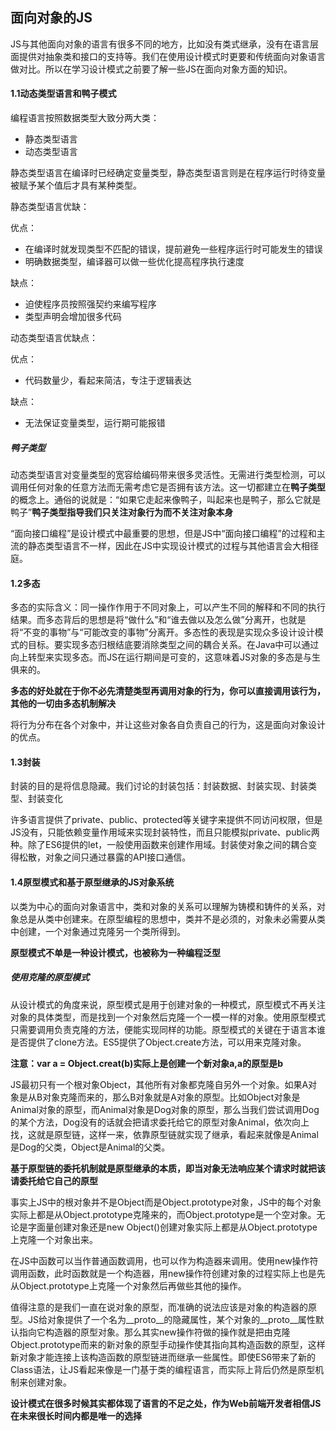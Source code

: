 ## 面向对象的JS

JS与其他面向对象的语言有很多不同的地方，比如没有类式继承，没有在语言层面提供对抽象类和接口的支持等。我们在使用设计模式时更要和传统面向对象语言做对比。所以在学习设计模式之前要了解一些JS在面向对象方面的知识。

#### 1.1动态类型语言和鸭子模式

编程语言按照数据类型大致分两大类：

- 静态类型语言
- 动态类型语言

静态类型语言在编译时已经确定变量类型，静态类型语言则是在程序运行时待变量被赋予某个值后才具有某种类型。

静态类型语言优缺：

优点：

- 在编译时就发现类型不匹配的错误，提前避免一些程序运行时可能发生的错误
- 明确数据类型，编译器可以做一些优化提高程序执行速度

缺点：

- 迫使程序员按照强契约来编写程序
- 类型声明会增加很多代码

动态类型语言优缺点：

优点：

- 代码数量少，看起来简洁，专注于逻辑表达

缺点：

- 无法保证变量类型，运行期可能报错

##### 鸭子类型

动态类型语言对变量类型的宽容给编码带来很多灵活性。无需进行类型检测，可以调用任何对象的任意方法而无需考虑它是否拥有该方法。这一切都建立在**鸭子类型**的概念上。通俗的说就是：“如果它走起来像鸭子，叫起来也是鸭子，那么它就是鸭子”**鸭子类型指导我们只关注对象行为而不关注对象本身**

“面向接口编程”是设计模式中最重要的思想，但是JS中“面向接口编程”的过程和主流的静态类型语言不一样，因此在JS中实现设计模式的过程与其他语言会大相径庭。

#### 1.2多态

多态的实际含义：同一操作作用于不同对象上，可以产生不同的解释和不同的执行结果。而多态背后的思想是将“做什么”和“谁去做以及怎么做”分离开，也就是将“不变的事物”与“可能改变的事物”分离开。多态性的表现是实现众多设计设计模式的目标。要实现多态归根结底要消除类型之间的耦合关系。在Java中可以通过向上转型来实现多态。而JS在运行期间是可变的，这意味着JS对象的多态是与生俱来的。

**多态的好处就在于你不必先清楚类型再调用对象的行为，你可以直接调用该行为，其他的一切由多态机制解决**

将行为分布在各个对象中，并让这些对象各自负责自己的行为，这是面向对象设计的优点。

#### 1.3封装

封装的目的是将信息隐藏。我们讨论的封装包括：封装数据、封装实现、封装类型、封装变化

许多语言提供了private、public、protected等关键字来提供不同访问权限，但是JS没有，只能依赖变量作用域来实现封装特性，而且只能模拟private、public两种。除了ES6提供的let，一般使用函数来创建作用域。封装使对象之间的耦合变得松散，对象之间只通过暴露的API接口通信。

#### 1.4原型模式和基于原型继承的JS对象系统

以类为中心的面向对象语言中，类和对象的关系可以理解为铸模和铸件的关系，对象总是从类中创建来。在原型编程的思想中，类并不是必须的，对象未必需要从类中创建，一个对象通过克隆另一个类所得到。

**原型模式不单是一种设计模式，也被称为一种编程泛型**

##### 使用克隆的原型模式

从设计模式的角度来说，原型模式是用于创建对象的一种模式，原型模式不再关注对象的具体类型，而是找到一个对象然后克隆一个一模一样的对象。使用原型模式只需要调用负责克隆的方法，便能实现同样的功能。原型模式的关键在于语言本谁是否提供了clone方法。ES5提供了Object.create方法，可以用来克隆对象。

**注意：var a = Object.creat(b)实际上是创建一个新对象a,a的原型是b**

JS最初只有一个根对象Object，其他所有对象都克隆自另外一个对象。如果A对象是从B对象克隆而来的，那么B对象就是A对象的原型。比如Object对象是Animal对象的原型，而Animal对象是Dog对象的原型，那么当我们尝试调用Dog的某个方法，Dog没有的话就会把请求委托给它的原型对象Animal，依次向上找，这就是原型链，这样一来，依靠原型链就实现了继承，看起来就像是Animal是Dog的父类，Object是Animal的父类。

**基于原型链的委托机制就是原型继承的本质，即当对象无法响应某个请求时就把该请委托给它自己的原型**

事实上JS中的根对象并不是Object而是Object.prototype对象，JS中的每个对象实际上都是从Object.prototype克隆来的，而Object.prototype是一个空对象。无论是字面量创建对象还是new Object()创建对象实际上都是从Object.prototype上克隆一个对象出来。

在JS中函数可以当作普通函数调用，也可以作为构造器来调用。使用new操作符调用函数，此时函数就是一个构造器，用new操作符创建对象的过程实际上也是先从Object.prototype上克隆一个对象然后再做些其他的操作。

值得注意的是我们一直在说对象的原型，而准确的说法应该是对象的构造器的原型。JS给对象提供了一个名为__proto__的隐藏属性，某个对象的__proto__属性默认指向它构造器的原型对象。那么其实new操作符做的操作就是把由克隆Object.prototype而来的新对象的原型手动操作使其指向其构造函数的原型，这样新对象才能连接上该构造函数的原型链进而继承一些属性。即使ES6带来了新的Class语法，让JS看起来像是一门基于类的编程语言，而实际上背后仍然是原型机制来创建对象。

**设计模式在很多时候其实都体现了语言的不足之处，作为Web前端开发者相信JS在未来很长时间内都是唯一的选择**
